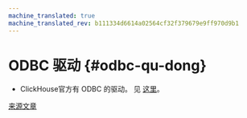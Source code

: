 ```yaml
---
machine_translated: true
machine_translated_rev: b111334d6614a02564cf32f379679e9ff970d9b1
---
```


# ODBC 驱动 {#odbc-qu-dong}

-   ClickHouse官方有 ODBC 的驱动。 见 [这里](https://github.com/ClickHouse/clickhouse-odbc)。

[来源文章](https://clickhouse.tech/docs/zh/interfaces/odbc/) <!--hide-->
